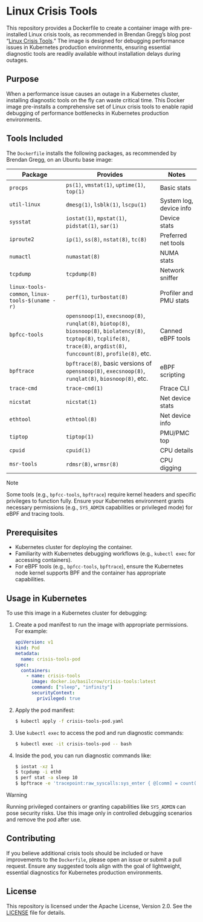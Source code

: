 # Linux Crisis Tools

This repository provides a Dockerfile to create a container image with pre-installed Linux crisis tools, as recommended in Brendan Gregg’s blog post “[Linux Crisis Tools](https://www.brendangregg.com/blog/2024-03-24/linux-crisis-tools.html).” The image is designed for debugging performance issues in Kubernetes production environments, ensuring essential diagnostic tools are readily available without installation delays during outages.

## Purpose

When a performance issue causes an outage in a Kubernetes cluster, installing diagnostic tools on the fly can waste critical time. This Docker image pre-installs a comprehensive set of Linux crisis tools to enable rapid debugging of performance bottlenecks in Kubernetes production environments.

## Tools Included

The `Dockerfile` installs the following packages, as recommended by Brendan Gregg, on an Ubuntu base image:

| Package                                         | Provides                                                                                                                                                                           | Notes                   |
| ----------------------------------------------- | ---------------------------------------------------------------------------------------------------------------------------------------------------------------------------------- | ----------------------- |
| `procps`                                        | `ps(1)`, `vmstat(1)`, `uptime(1)`, `top(1)`                                                                                                                                        | Basic stats             |
| `util-linux`                                    | `dmesg(1)`, `lsblk(1)`, `lscpu(1)`                                                                                                                                                 | System log, device info |
| `sysstat`                                       | `iostat(1)`, `mpstat(1)`, `pidstat(1)`, `sar(1)`                                                                                                                                   | Device stats            |
| `iproute2`                                      | `ip(1)`, `ss(8)`, `nstat(8)`, `tc(8)`                                                                                                                                              | Preferred net tools     |
| `numactl`                                       | `numastat(8)`                                                                                                                                                                      | NUMA stats              |
| `tcpdump`                                       | `tcpdump(8)`                                                                                                                                                                       | Network sniffer         |
| `linux-tools-common`, `linux-tools-$(uname -r)` | `perf(1)`, `turbostat(8)`                                                                                                                                                          | Profiler and PMU stats  |
| `bpfcc-tools`                                   | `opensnoop(1)`, `execsnoop(8)`, `runqlat(8)`, `biotop(8)`, `biosnoop(8)`, `biolatency(8)`, `tcptop(8)`, `tcplife(8)`, `trace(8)`, `argdist(8)`, `funccount(8)`, `profile(8)`, etc. | Canned eBPF tools       |
| `bpftrace`                                      | `bpftrace(8)`, basic versions of `opensnoop(8)`, `execsnoop(8)`, `runqlat(8)`, `biosnoop(8)`, etc.                                                                                 | eBPF scripting          |
| `trace-cmd`                                     | `trace-cmd(1)`                                                                                                                                                                     | Ftrace CLI              |
| `nicstat`                                       | `nicstat(1)`                                                                                                                                                                       | Net device stats        |
| `ethtool`                                       | `ethtool(8)`                                                                                                                                                                       | Net device info         |
| `tiptop`                                        | `tiptop(1)`                                                                                                                                                                        | PMU/PMC top             |
| `cpuid`                                         | `cpuid(1)`                                                                                                                                                                         | CPU details             |
| `msr-tools`                                     | `rdmsr(8)`, `wrmsr(8)`                                                                                                                                                             | CPU digging             |

> [!NOTE]
> Some tools (e.g., `bpfcc-tools`, `bpftrace`) require kernel headers and specific privileges to function fully. Ensure your Kubernetes environment grants necessary permissions (e.g., `SYS_ADMIN` capabilities or privileged mode) for eBPF and tracing tools.

## Prerequisites

- Kubernetes cluster for deploying the container.
- Familiarity with Kubernetes debugging workflows (e.g., `kubectl exec` for accessing containers).
- For eBPF tools (e.g., `bpfcc-tools`, `bpftrace`), ensure the Kubernetes node kernel supports BPF and the container has appropriate capabilities.

## Usage in Kubernetes

To use this image in a Kubernetes cluster for debugging:

1. Create a pod manifest to run the image with appropriate permissions. For example:

   ```yaml
   apiVersion: v1
   kind: Pod
   metadata:
     name: crisis-tools-pod
   spec:
     containers:
       - name: crisis-tools
         image: docker.io/basilcrow/crisis-tools:latest
         command: ["sleep", "infinity"]
         securityContext:
           privileged: true
   ```

2. Apply the pod manifest:

   ```bash
   $ kubectl apply -f crisis-tools-pod.yaml
   ```

3. Use `kubectl exec` to access the pod and run diagnostic commands:

   ```bash
   $ kubectl exec -it crisis-tools-pod -- bash
   ```

4. Inside the pod, you can run diagnostic commands like:
   ```bash
   $ iostat -xz 1
   $ tcpdump -i eth0
   $ perf stat -a sleep 10
   $ bpftrace -e 'tracepoint:raw_syscalls:sys_enter { @[comm] = count(); }'
   ```

> [!WARNING]
> Running privileged containers or granting capabilities like `SYS_ADMIN` can pose security risks. Use this image only in controlled debugging scenarios and remove the pod after use.

## Contributing

If you believe additional crisis tools should be included or have improvements to the `Dockerfile`, please open an issue or submit a pull request. Ensure any suggested tools align with the goal of lightweight, essential diagnostics for Kubernetes production environments.

## License

This repository is licensed under the Apache License, Version 2.0. See the [LICENSE](LICENSE) file for details.
